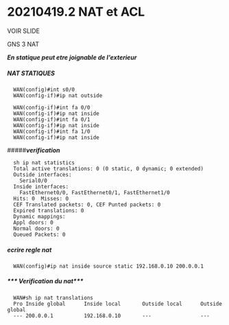 # 20210419.2 NAT et ACL

VOIR SLIDE 



GNS 3 NAT


***En statique peut etre joignable de l'exterieur***

##### ***NAT STATIQUES***

      WAN(config)#int s0/0
      WAN(config-if)#ip nat outside

      WAN(config-if)#int fa 0/0
      WAN(config-if)#ip nat inside
      WAN(config-if)#int fa 0/1
      WAN(config-if)#ip nat inside
      WAN(config-if)#int fa 1/0
      WAN(config-if)#ip nat inside


#####***verification***

      sh ip nat statistics
      Total active translations: 0 (0 static, 0 dynamic; 0 extended)
      Outside interfaces:
        Serial0/0
      Inside interfaces:
        FastEthernet0/0, FastEthernet0/1, FastEthernet1/0
      Hits: 0  Misses: 0
      CEF Translated packets: 0, CEF Punted packets: 0
      Expired translations: 0
      Dynamic mappings:
      Appl doors: 0
      Normal doors: 0
      Queued Packets: 0

##### ***ecrire regle nat***


      WAN(config)#ip nat inside source static 192.168.0.10 200.0.0.1



##### *** Verification du nat***

      WAN#sh ip nat translations
      Pro Inside global      Inside local       Outside local      Outside global
      --- 200.0.0.1          192.168.0.10       ---                ---



